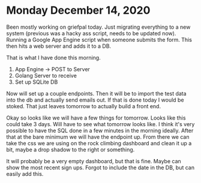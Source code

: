 # Monday December 14, 2020

Been mostly working on griefpal today. Just migrating everything to a new system (previous was a hacky ass script, needs to be updated now).
Running a Google App Engine script when someone submits the form. This then hits a web server and adds it to a DB.

That is what I have done this morning.

1. App Engine -> POST to Server
2. Golang Server to receive
3. Set up SQLite DB

Now will set up a couple endpoints. Then it will be to import the test data into the db and actually send emails out.
If that is done today I would be stoked. That just leaves tomorrow to actually build a front end.

Okay so looks like we will have a few things for tomorrow. Looks like this could take 3 days. Will have to see 
what tomorrow looks like. I think it's very possible to have the SQL done in a few minutes in the morning ideally.
After that at the bare minimum we will have the endpoint up. From there we can take the css we are using on the 
rock climbing dashboard and clean it up a bit, maybe a drop shadow to the right or something. 

It will probably be a very empty dashboard, but that is fine. Maybe can show the most recent sign ups.
Forgot to include the date in the DB, but can easily add this.